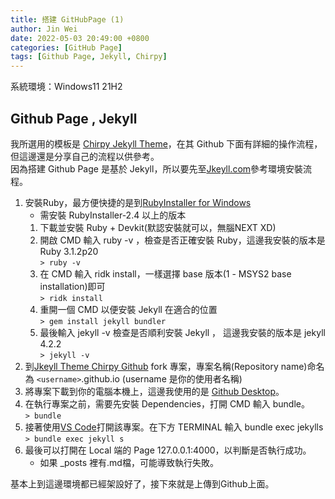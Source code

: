 ```yaml
---
title: 搭建 GitHubPage (1)
author: Jin Wei
date: 2022-05-03 20:49:00 +0800
categories: [GitHub Page]
tags: [Github Page, Jekyll, Chirpy]
---
```


系統環境：Windows11 21H2

## Github Page , Jekyll
我所選用的模板是 [Chirpy Jekyll Theme](https://github.com/cotes2020/jekyll-theme-chirpy)，在其 Github 下面有詳細的操作流程，但這邊還是分享自己的流程以供參考。  
因為搭建 Github Page 是基於 Jekyll，所以要先至[Jkeyll.com](https://jekyllrb.com/docs/installation/)參考環境安裝流程。  

1. 安裝Ruby，最方便快捷的是到[RubyInstaller for Windows](https://rubyinstaller.org/)  
    + 需安裝 RubyInstaller-2.4 以上的版本
    1. 下載並安裝 Ruby + Devkit(默認安裝就可以，無腦NEXT XD)
    2. 開啟 CMD 輸入 ruby -v ，檢查是否正確安裝 Ruby，這邊我安裝的版本是 Ruby 3.1.2p20  
    `> ruby -v`
    3. 在 CMD 輸入 ridk install，一樣選擇 base 版本(1 - MSYS2 base installation)即可  
    `> ridk install`
    4. 重開一個 CMD 以便安裝 Jekyll 在適合的位置  
    `> gem install jekyll bundler`
    5. 最後輸入 jekyll -v 檢查是否順利安裝 Jekyll ， 這邊我安裝的版本是 jekyll 4.2.2  
    `> jekyll -v`
2. 到[Jkeyll Theme Chirpy Github](https://github.com/cotes2020/jekyll-theme-chirpy) fork 專案，專案名稱(Repository name)命名為 `<username>`.github.io (username 是你的使用者名稱)  
3. 將專案下載到你的電腦本機上，這邊我使用的是 [Github Desktop](https://desktop.github.com)。
4. 在執行專案之前，需要先安裝 Dependencies，打開 CMD 輸入 bundle。  
`> bundle`
5. 接著使用[VS Code](https://code.visualstudio.com)打開該專案。在下方 TERMINAL 輸入 bundle exec jekylls  
`> bundle exec jekyll s`
6. 最後可以打開在 Local 端的 Page 127.0.0.1:4000，以判斷是否執行成功。
   - 如果 _posts 裡有.md檔，可能導致執行失敗。

基本上到這邊環境都已經架設好了，接下來就是上傳到Github上面。